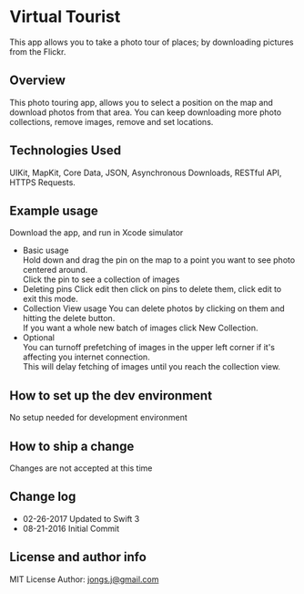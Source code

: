 # Virtual Tourist
This app allows you to take a photo tour of places; by downloading pictures from the Flickr.

## Overview
This photo touring app, allows you to select a position on the map and download photos from that area.
You can keep downloading more photo collections, remove images, remove and set locations.

## Technologies Used
   
UIKit, MapKit, Core Data, JSON, Asynchronous Downloads,  RESTful API, HTTPS Requests.  

## Example usage
Download the app, and run in Xcode simulator

* Basic usage  
   Hold down and drag the pin on the map to a point you want to see photo centered around.  
   Click the pin to see a collection of images
* Deleting pins
   Click edit then click on pins to delete them, click edit to exit this mode.  
* Collection View usage
   You can delete photos by clicking on them and hitting the delete button.  
   If you want a whole new batch of images click New Collection.   
* Optional  
   You can turnoff prefetching of images in the upper left corner if it's affecting you internet connection.  
   This will delay fetching of images until you reach the collection view.

## How to set up the dev environment
No setup needed for development environment

## How to ship a change
Changes are not accepted at this time
 
## Change log 
* 02-26-2017 Updated to Swift 3
* 08-21-2016 Initial Commit

## License and author info
MIT License
Author: jongs.j@gmail.com
